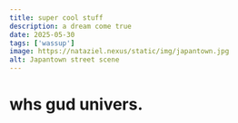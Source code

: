 ```yaml
---
title: super cool stuff
description: a dream come true
date: 2025-05-30
tags: ['wassup']
image: https://nataziel.nexus/static/img/japantown.jpg
alt: Japantown street scene
---
```


# whs gud univers.
